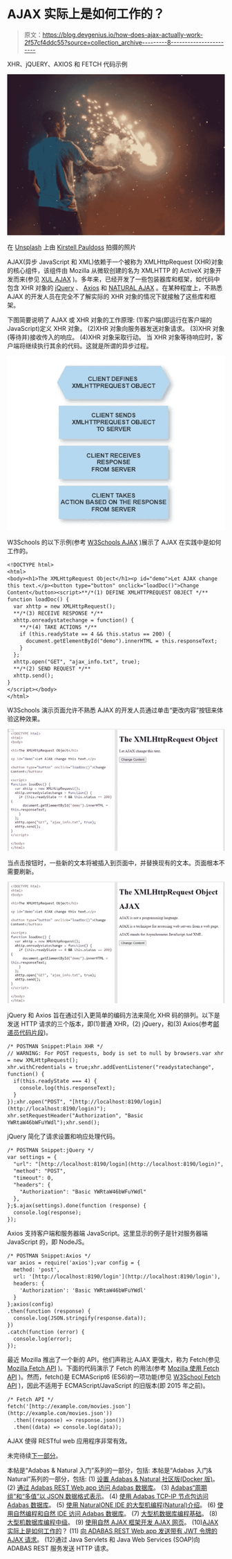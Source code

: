 # AJAX 实际上是如何工作的？

> 原文：<https://blog.devgenius.io/how-does-ajax-actually-work-2f57cf4ddc55?source=collection_archive---------8----------------------->

XHR、jQUERY、AXIOS 和 FETCH 代码示例

![](img/5d237bc0392ba1b2ce7b8965b010e673.png)

在 [Unsplash](https://unsplash.com?utm_source=medium&utm_medium=referral) 上由 [Kirstell Pauldoss](https://unsplash.com/@kirstell7?utm_source=medium&utm_medium=referral) 拍摄的照片

AJAX(异步 JavaScript 和 XML)依赖于一个被称为 XMLHttpRequest (XHR)对象的核心组件，该组件由 Mozilla 从微软创建的名为 XMLHTTP 的 ActiveX 对象开发而来(参见 [XUL AJAX](https://www.xul.fr/en-xml-ajax.html) )。多年来，已经开发了一些包装器库和框架，如代码中包含 XHR 对象的 [jQuery](https://jquery.com/) 、 [Axios](https://axios-http.com/docs/intro) 和 [NATURAL AJAX](/developing-ajax-web-pages-e270eb59fc92) 。在某种程度上，不熟悉 AJAX 的开发人员在完全不了解实际的 XHR 对象的情况下就接触了这些库和框架。

下图简要说明了 AJAX 或 XHR 对象的工作原理:
(1)客户端(即运行在客户端的 JavaScript)定义 XHR 对象。
(2)XHR 对象向服务器发送对象请求。
(3)XHR 对象(等待并)接收传入的响应。
(4)XHR 对象采取行动。
当 XHR 对象等待响应时，客户端将继续执行其余的代码。这就是所谓的异步过程。

![](img/e2aa02eaa8097e86e427deeade6df8b6.png)

W3Schools 的以下示例(参考 [W3Schools AJAX](https://www.w3schools.com/xml/tryit.asp?filename=tryajax_xmlhttp) )展示了 AJAX 在实践中是如何工作的。

```
<!DOCTYPE html>
<html>
<body><h1>The XMLHttpRequest Object</h1><p id="demo">Let AJAX change this text.</p><button type="button" onclick="loadDoc()">Change Content</button><script>**/*(1) DEFINE XMLHTTPREQUEST OBJECT */**
function loadDoc() {
  var xhttp = new XMLHttpRequest();
  **/*(3) RECEIVE RESPONSE */**
  xhttp.onreadystatechange = function() {
    **/*(4) TAKE ACTIONS */**
    if (this.readyState == 4 && this.status == 200) {
      document.getElementById("demo").innerHTML = this.responseText;
    }
  };
  xhttp.open("GET", "ajax_info.txt", true);
  **/*(2) SEND REQUEST */**
  xhttp.send();
}
</script></body>
</html>
```

W3Schools 演示页面允许不熟悉 AJAX 的开发人员通过单击“更改内容”按钮来体验这种效果。

![](img/3515c719449775a65406a3ef8aecab3e.png)

当点击按钮时，一些新的文本将被插入到页面中，并替换现有的文本。页面根本不需要刷新。

![](img/4dc03ee0dd66832f4204efd03738338b.png)

jQuery 和 Axios 旨在通过引入更简单的编码方法来简化 XHR 码的排列。以下是发送 HTTP 请求的三个版本，即(1)普通 XHR，(2) jQuery，和(3) Axios(参考[邮递员代码片段](https://learning.postman.com/docs/sending-requests/generate-code-snippets/))。

```
/* POSTMAN Snippet:Plain XHR */
// WARNING: For POST requests, body is set to null by browsers.var xhr = new XMLHttpRequest();
xhr.withCredentials = true;xhr.addEventListener("readystatechange", function() {
  if(this.readyState === 4) {
    console.log(this.responseText);
  }
});xhr.open("POST", "[http://localhost:8190/login](http://localhost:8190/login)");
xhr.setRequestHeader("Authorization", "Basic YWRtaW46bWFuYWdl");xhr.send();
```

jQuery 简化了请求设置和响应处理代码。

```
/* POSTMAN Snippet:jQuery */
var settings = {
  "url": "[http://localhost:8190/login](http://localhost:8190/login)",
  "method": "POST",
  "timeout": 0,
  "headers": {
    "Authorization": "Basic YWRtaW46bWFuYWdl"
  },
};$.ajax(settings).done(function (response) {
  console.log(response);
});
```

Axios 支持客户端和服务器端 JavaScript。这里显示的例子是针对服务器端 JavaScript 的，即 NodeJS。

```
/* POSTMAN Snippet:Axios */
var axios = require('axios');var config = {
  method: 'post',
  url: '[http://localhost:8190/login'](http://localhost:8190/login'),
  headers: { 
    'Authorization': 'Basic YWRtaW46bWFuYWdl'
  }
};axios(config)
.then(function (response) {
  console.log(JSON.stringify(response.data));
})
.catch(function (error) {
  console.log(error);
});
```

最近 Mozilla 推出了一个新的 API，他们声称比 AJAX 更强大，称为 Fetch(参见 [Mozilla Fetch API](https://developer.mozilla.org/en-US/docs/Web/API/Fetch_API) )。下面的代码演示了 Fetch 的用法(参考 [Mozilla 使用 Fetch API](https://developer.mozilla.org/en-US/docs/Web/API/Fetch_API/Using_Fetch) )。然而，fetch()是 ECMAScript6 (ES6)的一项功能(参见 [W3School Fetch API](https://www.w3schools.com/jsref/api_fetch.asp) )，因此不适用于 ECMAScript/JavaScript 的旧版本(即 2015 年之前)。

```
/* Fetch API */
fetch('[http://example.com/movies.json'](http://example.com/movies.json'))
  .then((response) => response.json())
  .then((data) => console.log(data));
```

AJAX 使得 RESTful web 应用程序非常有效。

未完待续[下一部分](https://medium.com/@mohamad.razzi.my/sending-ajax-request-with-jwt-token-to-access-adabas-rest-web-services-28baa254e9ae)。

本帖是“Adabas & Natural 入门”系列的一部分，包括:
本帖是“Adabas 入门& Natural”系列的一部分，包括:
(1) [设置 Adabas & Natural 社区版(Docker 版)](https://medium.com/@mohamad.razzi.my/getting-started-with-adabas-natural-part-1-6597688406ad)。
(2) [通过 Adabas REST Web app 访问 Adabas 数据库](https://medium.com/@mohamad.razzi.my/getting-started-with-adabas-natural-part-2-34621e576fa4)。
(3) [Adabas“周期组”和“多值”以 JSON 数据格式表示](/getting-started-with-adabas-natural-part-3-a334822db12)。
(4) [使用 Adabas TCP-IP 节点包访问 Adabas 数据库](https://medium.com/@mohamad.razzi.my/getting-started-with-adabas-natural-part-4-728e6977ad4f)。
(5) [使用 NaturalONE IDE 的大型机编程(Natural)介绍](https://medium.com/@mohamad.razzi.my/getting-started-with-adabas-natural-part-5-1665a0be42ab)。
(6) [使用自然编程和自然 IDE 访问 Adabas 数据库](https://medium.com/@mohamad.razzi.my/getting-started-with-adabas-natural-part-6-48b4b2fd3e6d)。
(7) [大型机数据库编程基础](https://medium.com/@mohamad.razzi.my/mainframe-database-programming-fundamentals-b34fd88acf6e)。
(8) [大型机数据库编程中级](https://medium.com/@mohamad.razzi.my/mainframe-database-programming-27803b92a3a3)。
(9) [使用自然 AJAX 框架开发 AJAX 网页](https://medium.com/@mohamad.razzi.my/developing-ajax-web-pages-e270eb59fc92)。
(10)[AJAX 实际上是如何工作的](https://medium.com/@mohamad.razzi.my/how-does-ajax-actually-work-2f57cf4ddc55)？
(11) [向 ADABAS REST Web app 发送带有 JWT 令牌的 AJAX 请求](https://medium.com/dev-genius/how-does-ajax-actually-work-2f57cf4ddc55)。
(12)通过 Java Servlets 和 Java Web Services (SOAP)向 ADABAS REST 服务发送 HTTP 请求。